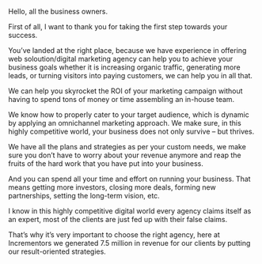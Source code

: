 Hello, all the business owners.

First of all, I want to thank you for taking the first step towards your success.

You’ve landed at the right place, because we have experience in offering  web soloution/digital marketing agency can help you to achieve your business goals whether it is increasing organic traffic, generating more leads, or turning visitors
into paying customers, we can help you in all that.

We can help you skyrocket the ROI of your marketing campaign without having to spend tons of money or time assembling an in-house team.

We know how to properly cater to your target audience, which is dynamic by applying an omnichannel marketing approach. We make sure, in this highly competitive world, your business does not only survive – but thrives.

We have all the plans and strategies as per your custom needs, we make sure you don’t have to worry about your revenue anymore and reap the fruits of the hard work that you have put into your business.

And you can spend all your time and effort on running your business. That means getting more investors, closing more deals, forming new partnerships, setting the long-term vision, etc.

I know in this highly competitive digital world every agency claims itself as an expert, most of the clients are just fed up with their false claims.

That’s why it’s very important to choose the right agency, here at Incrementors we generated 7.5 million in revenue for our clients by putting our result-oriented strategies.
